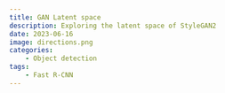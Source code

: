 ```yaml
---
title: GAN Latent space
description: Exploring the latent space of StyleGAN2
date: 2023-06-16 
image: directions.png
categories:
    - Object detection
tags:
    - Fast R-CNN
---
```


